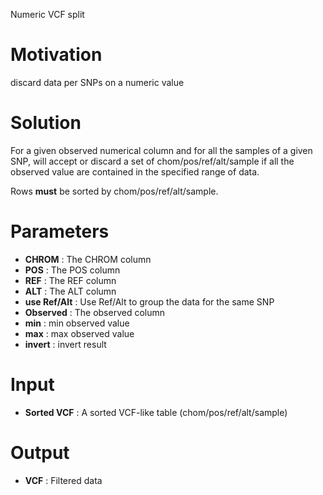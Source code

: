 Numeric VCF split

# Motivation #

discard data per SNPs on a numeric value

# Solution #



For a given observed numerical column and for all the samples of a given SNP, will accept or discard a
set of  chom/pos/ref/alt/sample if all the observed value
are contained in the specified range of data.


Rows  **must**  be sorted by chom/pos/ref/alt/sample.


# Parameters #


  * **CHROM** : The CHROM column
  * **POS** : The POS column
  * **REF** : The REF column
  * **ALT** : The ALT column
  * **use Ref/Alt** : Use Ref/Alt to group the data for the same SNP
  * **Observed** : The observed column
  * **min** : min observed value
  * **max** : max observed value
  * **invert** : invert result

# Input #


  * **Sorted VCF** : A sorted VCF-like table (chom/pos/ref/alt/sample)


# Output #


  * **VCF** : Filtered data